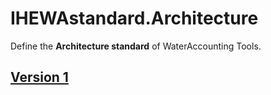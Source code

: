 # IHEWAstandard.Architecture

Define the **Architecture standard** of WaterAccounting Tools.

## [Version 1]((./v1.md))
